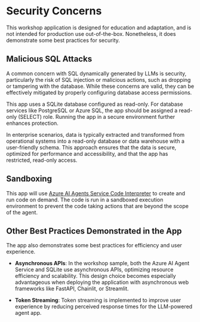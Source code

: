 # Security Concerns

This workshop application is designed for education and adaptation, and is not intended for production use out-of-the-box. Nonetheless, it does demonstrate some best practices for security.

## Malicious SQL Attacks

A common concern with SQL dynamically generated by LLMs is security, particularly the risk of SQL injection or malicious actions, such as dropping or tampering with the database. While these concerns are valid, they can be effectively mitigated by properly configuring database access permissions.

This app uses a SQLite database configured as read-only. For database services like PostgreSQL or Azure SQL, the app should be assigned a read-only (SELECT) role. Running the app in a secure environment further enhances protection.

In enterprise scenarios, data is typically extracted and transformed from operational systems into a read-only database or data warehouse with a user-friendly schema. This approach ensures that the data is secure, optimized for performance and accessibility, and that the app has restricted, read-only access.

## Sandboxing

This app will use [Azure AI Agents Service Code Interpreter](https://learn.microsoft.com/azure/ai-services/agents/how-to/tools/code-interpreter?view=azure-python-preview&tabs=python&pivots=overview) to create and run code on demand. The code is run in a sandboxed execution environment to prevent the code taking actions that are beyond the scope of the agent. 

## Other Best Practices Demonstrated in the App

The app also demonstrates some best practices for efficiency and user experience.

- **Asynchronous APIs**:
  In the workshop sample, both the Azure AI Agent Service and SQLite use asynchronous APIs, optimizing resource efficiency and scalability. This design choice becomes especially advantageous when deploying the application with asynchronous web frameworks like FastAPI, Chainlit, or Streamlit.

- **Token Streaming**:
  Token streaming is implemented to improve user experience by reducing perceived response times for the LLM-powered agent app.
